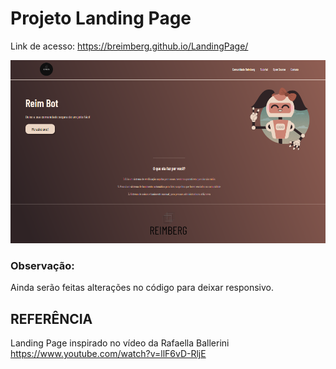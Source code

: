 # Projeto Landing Page

Link de acesso: https://breimberg.github.io/LandingPage/
<div>
    <img src="./assets/imagens/1.png">
</div>

### Observação:
Ainda serão feitas alterações no código para deixar responsivo.

## REFERÊNCIA
Landing Page inspirado no vídeo da Rafaella Ballerini https://www.youtube.com/watch?v=llF6vD-RljE